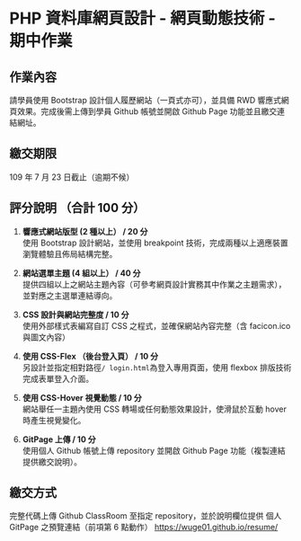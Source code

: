 # PHP 資料庫網頁設計 - 網頁動態技術 - 期中作業

## 作業內容
請學員使⽤ Bootstrap 設計個人履歷網站（一頁式亦可），並具備 RWD 響應式網頁效果。完成後需上傳到學員 Github 帳號並開啟 Github Page 功能並且繳交連結網址。

##	繳交期限
109 年 7 ⽉ 23 日截止（逾期不候）

##	評分說明 （合計 100 分）
1. **響應式網站版型 (2 種以上） / 20 分**
<br>使用 Bootstrap 設計網站，並使用 breakpoint 技術，完成兩種以上適應裝置瀏覽體驗且佈局結構完整。

2. **網站選單主題 (4 組以上） / 40 分**
<br>提供四組以上之網站主題內容（可參考網頁設計實務其中作業之主題需求），並對應之主選單連結導向。

3. **CSS 設計與網站完整度 / 10 分**
<br>使用外部樣式表編寫自訂 CSS 之程式，並確保網站內容完整（含 facicon.ico 與圖文內容）

4. **使用 CSS-Flex （後台登入頁） / 10 分**
<br>另設計並指定相對路徑`/ login.html`為登入專用頁面，使用 flexbox 排版技術完成表單登入介面。

5. **使用 CSS-Hover 視覺動態 / 10 分**
<br>網站舉任一主題內使用 CSS 轉場或任何動態效果設計，使滑鼠於互動 hover 時產生視覺變化。

6. **GitPage 上傳 / 10 分**
<br>使用個人 Github 帳號上傳 repository 並開啟 Github Page 功能（複製連結提供繳交說明）。

## 繳交方式
完整代碼上傳 Github ClassRoom 至指定 repository，並於說明欄位提供 個人 GitPage 之預覽連結（前項第 6 點動作）
https://wuge01.github.io/resume/
